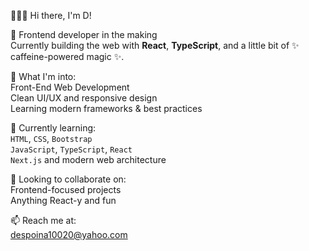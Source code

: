 👩🏻‍💻  Hi there, I'm D!

🧠 Frontend developer in the making  
Currently building the web with **React**, **TypeScript**, and a little bit of ✨ caffeine-powered magic ✨.

👀 What I'm into:  
Front-End Web Development  
Clean UI/UX and responsive design  
Learning modern frameworks & best practices  

🌱 Currently learning:  
`HTML`, `CSS`, `Bootstrap`  
`JavaScript`, `TypeScript`, `React`  
`Next.js` and modern web architecture  

🤝 Looking to collaborate on:  
Frontend-focused projects  
Anything React-y and fun  

📫 Reach me at:  
despoina10020@yahoo.com
